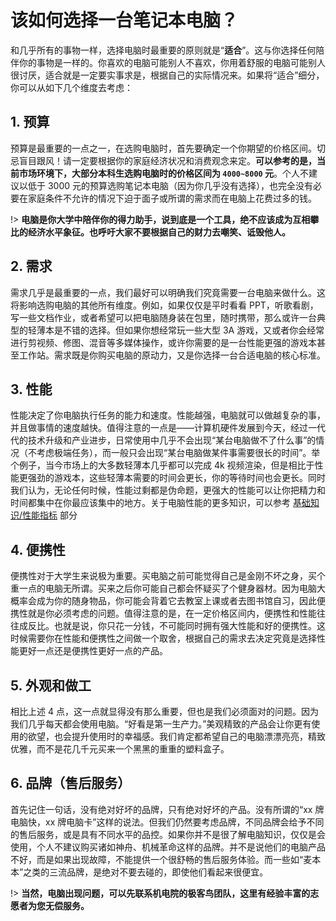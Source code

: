 # 该如何选择一台笔记本电脑？

和几乎所有的事物一样，选择电脑时最重要的原则就是“**适合**”。这与你选择任何陪伴你的事物是一样的。你喜欢的电脑可能别人不喜欢，你用着舒服的电脑可能别人很讨厌，适合就是一定要实事求是，根据自己的实际情况来。如果将“适合”细分，你可以从如下几个维度去考虑：

## 1. 预算

预算是最重要的一点之一，在选购电脑时，首先要确定一个你期望的价格区间。切忌盲目跟风！请一定要根据你的家庭经济状况和消费观念来定。**可以参考的是，当前市场环境下，大部分本科生选购电脑时的价格区间为 `4000~8000` 元**。个人不建议以低于 3000 元的预算选购笔记本电脑（因为你几乎没有选择），也完全没有必要在家庭条件不允许的情况下迫于面子或所谓的需求而在电脑上花费过多的钱。

!> **电脑是你大学中陪伴你的得力助手，说到底是一个工具，绝不应该成为互相攀比的经济水平象征。也呼吁大家不要根据自己的财力去嘲笑、诋毁他人。**

## 2. 需求

需求几乎是最重要的一点，我们最好可以明确我们究竟需要一台电脑来做什么。这将影响选购电脑的其他所有维度。例如，如果仅仅是平时看看 PPT，听歌看剧，写一些文档作业，或者希望可以把电脑随身装在包里，随时携带，那么或许一台典型的轻薄本是不错的选择。但如果你想经常玩一些大型 3A 游戏，又或者你会经常进行剪视频、修图、混音等多媒体操作，或许你需要的是一台性能更强的游戏本甚至工作站。需求既是你购买电脑的原动力，又是你选择一台合适电脑的核心标准。

## 3. 性能

性能决定了你电脑执行任务的能力和速度。性能越强，电脑就可以做越复杂的事，并且做事情的速度越快。值得注意的一点是——计算机硬件发展到今天，经过一代代的技术升级和产业进步，日常使用中几乎不会出现“某台电脑做不了什么事”的情况（不考虑极端任务），而一般只会出现“某台电脑做某件事需要很长的时间”。举个例子，当今市场上的大多数轻薄本几乎都可以完成 4k 视频渲染，但是相比于性能更强劲的游戏本，这些轻薄本需要的时间会更长，你的等待时间也会更长。同时我们认为，无论任何时候，性能过剩都是伪命题，更强大的性能可以让你把精力和时间都集中在你最应该集中的地方。关于电脑性能的更多知识，可以参考 [基础知识/性能指标]() 部分

## 4. 便携性

便携性对于大学生来说极为重要。买电脑之前可能觉得自己是金刚不坏之身，买个重一点的电脑无所谓。买来之后你可能自己都会怀疑买了个健身器材。因为电脑大概率会成为你的随身物品，你可能会背着它去教室上课或者去图书馆自习，因此便携性就是你必须考虑的问题。值得注意的是，在一定价格区间内，便携性和性能往往成反比。也就是说，你只花一分钱，不可能同时拥有强大性能和好的便携性。这时候需要你在性能和便携性之间做一个取舍，根据自己的需求去决定究竟是选择性能更好一点还是便携性更好一点的产品。

## 5. 外观和做工

相比上述 4 点，这一点就显得没有那么重要，但也是我们必须面对的问题。因为我们几乎每天都会使用电脑。“好看是第一生产力。”美观精致的产品会让你更有使用的欲望，也会提升使用时的幸福感。我们肯定都希望自己的电脑漂漂亮亮，精致优雅，而不是花几千元买来一个黑黑的重重的塑料盒子。

## 6. 品牌（售后服务）

首先记住一句话，没有绝对好坏的品牌，只有绝对好坏的产品。没有所谓的“xx 牌电脑快，xx 牌电脑卡”这样的说法。但我们仍然要考虑品牌，不同品牌会给予不同的售后服务，或是具有不同水平的品控。如果你并不是很了解电脑知识，仅仅是会使用，个人不建议购买诸如神舟、机械革命这样的品牌。并不是说他们的电脑产品不好，而是如果出现故障，不能提供一个很舒畅的售后服务体验。而一些如“麦本本”之类的三流品牌，是绝对不要去碰的，即使他们看起来很便宜。

!> **当然，电脑出现问题，可以先联系机电院的极客鸟团队，这里有经验丰富的志愿者为您无偿服务。**
